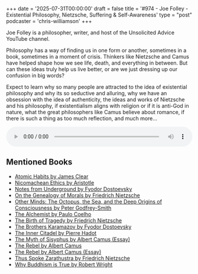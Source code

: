 +++
date = '2025-07-31T00:00:00'
draft = false
title = '#974 - Joe Folley - Existential Philosophy, Nietzsche, Suffering & Self-Awareness'
type = "post"
podcaster = 'chris-williamson'
+++

Joe Folley is a philosopher, writer, and host of the Unsolicited Advice YouTube channel.

Philosophy has a way of finding us in one form or another, sometimes in a book, sometimes in a moment of crisis. Thinkers like Nietzsche and Camus have helped shape how we see life, death, and everything in between. But can these ideas truly help us live better, or are we just dressing up our confusion in big words?

Expect to learn why so many people are attracted to the idea of existential philosophy and why its so seductive and alluring, why we have an obsession with the idea of authenticity, the ideas and works of Nietzsche and his philosophy, if existentialism aligns with religion or if it is anti-God in nature, what the great philosophers like Camus believe about romance, if there is such a thing as too much reflection, and much more…

<audio controls style="width: 100%; max-width: 800px;">
  <source src="https://pdst.fm/e/chrt.fm/track/G454/prfx.byspotify.com/e/traffic.megaphone.fm/SIXMSB7405681504.mp3?updated=1753938644" type="audio/mpeg">
  Your browser does not support the audio element.
</audio>

## Mentioned Books

- [Atomic Habits by James Clear](https://www.amazon.com/s?k=Atomic+Habits+by+James+Clear&tag=podcaststoboo-20)
- [Nicomachean Ethics by Aristotle](https://www.amazon.com/s?k=Nicomachean+Ethics+by+Aristotle&tag=podcaststoboo-20)
- [Notes from Underground by Fyodor Dostoevsky](https://www.amazon.com/s?k=Notes+from+Underground+by+Fyodor+Dostoevsky&tag=podcaststoboo-20)
- [On the Genealogy of Morals by Friedrich Nietzsche](https://www.amazon.com/s?k=On+the+Genealogy+of+Morals+by+Friedrich+Nietzsche&tag=podcaststoboo-20)
- [Other Minds: The Octopus, the Sea, and the Deep Origins of Consciousness by Peter Godfrey-Smith](https://www.amazon.com/s?k=Other+Minds:+The+Octopus,+the+Sea,+and+the+Deep+Origins+of+Consciousness+by+Peter+Godfrey-Smith&tag=podcaststoboo-20)
- [The Alchemist by Paulo Coelho](https://www.amazon.com/s?k=The+Alchemist+by+Paulo+Coelho&tag=podcaststoboo-20)
- [The Birth of Tragedy by Friedrich Nietzsche](https://www.amazon.com/s?k=The+Birth+of+Tragedy+by+Friedrich+Nietzsche&tag=podcaststoboo-20)
- [The Brothers Karamazov by Fyodor Dostoevsky](https://www.amazon.com/s?k=The+Brothers+Karamazov+by+Fyodor+Dostoevsky&tag=podcaststoboo-20)
- [The Inner Citadel by Pierre Hadot](https://www.amazon.com/s?k=The+Inner+Citadel+by+Pierre+Hadot&tag=podcaststoboo-20)
- [The Myth of Sisyphus by Albert Camus (Essay)](https://www.amazon.com/s?k=The+Myth+of+Sisyphus+by+Albert+Camus+(Essay)&tag=podcaststoboo-20)
- [The Rebel by Albert Camus](https://www.amazon.com/s?k=The+Rebel+by+Albert+Camus&tag=podcaststoboo-20)
- [The Rebel by Albert Camus (Essay)](https://www.amazon.com/s?k=The+Rebel+by+Albert+Camus+(Essay)&tag=podcaststoboo-20)
- [Thus Spoke Zarathustra by Friedrich Nietzsche](https://www.amazon.com/s?k=Thus+Spoke+Zarathustra+by+Friedrich+Nietzsche&tag=podcaststoboo-20)
- [Why Buddhism is True by Robert Wright](https://www.amazon.com/s?k=Why+Buddhism+is+True+by+Robert+Wright&tag=podcaststoboo-20)